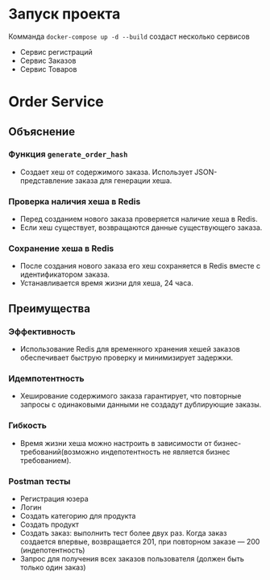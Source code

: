 # Запуск проекта
Комманда `docker-compose up -d --build` создаст несколько сервисов
- Сервис регистраций
- Сервис Заказов
- Сервис Товаров





# Order Service

## Объяснение

### Функция `generate_order_hash`
- Создает хеш от содержимого заказа. Использует JSON-представление заказа для генерации хеша.

### Проверка наличия хеша в Redis
- Перед созданием нового заказа проверяется наличие хеша в Redis.
- Если хеш существует, возвращаются данные существующего заказа.

### Сохранение хеша в Redis
- После создания нового заказа его хеш сохраняется в Redis вместе с идентификатором заказа.
- Устанавливается время жизни для хеша,  24 часа.

## Преимущества

### Эффективность
- Использование Redis для временного хранения хешей заказов обеспечивает быструю проверку и минимизирует задержки.

### Идемпотентность
- Хеширование содержимого заказа гарантирует, что повторные запросы с одинаковыми данными не создадут дублирующие заказы.

### Гибкость
- Время жизни хеша можно настроить в зависимости от бизнес-требований(возможно индепотентность не является бизнес требованием).



### Postman тесты
 - Регистрация юзера
 - Логин
 - Cоздать категорию для продукта
 - Создать продукт
 - Создать заказ: выполнить тест более двух раз. Когда заказ создается впервые, возвращается 201, при повторном заказе — 200 (индепотентность)
 - Запрос для получения всех заказов пользователя (должен быть только один заказ)